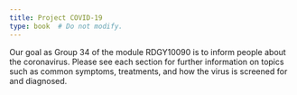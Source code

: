 ```yaml
---
title: Project COVID-19
type: book  # Do not modify.
---
```


Our goal as Group 34 of the module RDGY10090 is to inform people about the coronavirus. Please see each section for further information on topics such as common symptoms, treatments, and how the virus is screened for and diagnosed.
